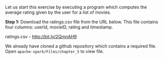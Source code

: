 Let us start this exercise by executing a program which computes the average rating given by the user for a list of movies.

**Step 1:** Download the ratings.csv file from the URL below. This file contains four columns: userId, movieID, rating and timestamp.

ratings.csv - http://bit.ly/2QmnAH9

We already have cloned a github repository which contains a required file. Open `apache-spark/Files/chapter_5` to view file.